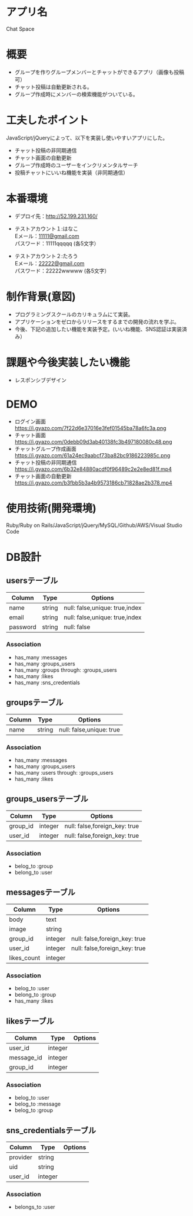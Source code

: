 # アプリ名
Chat Space

# 概要
- グループを作りグループメンバーとチャットができるアプリ（画像も投稿可）
- チャット投稿は自動更新される。
- グループ作成時にメンバーの検索機能がついている。

# 工夫したポイント
JavaScript/jQueryによって、以下を実装し使いやすいアプリにした。
- チャット投稿の非同期通信
- チャット画面の自動更新
- グループ作成時のユーザーをインクリメンタルサーチ
- 投稿チャットにいいね機能を実装（非同期通信）

# 本番環境
- デプロイ先：http://52.199.231.160/

- テストアカウント１:はなこ  
Eメール：11111@gmail.com  
パスワード：11111qqqqq    (各5文字）
- テストアカウント２:たろう  
Eメール：22222@gmail.com  
パスワード：22222wwwww    (各5文字）

# 制作背景(意図)
- プログラミングスクールのカリキュラムにて実装。
- アプリケーションをゼロからリリースをするまでの開発の流れを学ぶ。
- 今後、下記の追加したい機能を実装予定。(いいね機能、SNS認証は実装済み）

# 課題や今後実装したい機能
- レスポンシブデザイン

# DEMO
- ログイン画面 https://i.gyazo.com/7f22d6e37016e3fef01545ba78a6fc3a.png
- チャット画面 https://i.gyazo.com/0debb09d3ab40138fc3b497180080c48.png
- チャットグループ作成画面 https://i.gyazo.com/61a24ec9aabcf73ba82bc9186223985c.png
- チャット投稿の非同期通信 https://i.gyazo.com/6b32e84880acdf0f96489c2e2e8ed81f.mp4
- チャット画面の自動更新 https://i.gyazo.com/b3fbb5b3a4b9573186cb71828ae2b378.mp4

# 使用技術(開発環境)
Ruby/Ruby on Rails/JavaScript/jQuery/MySQL/Github/AWS/Visual Studio Code

# DB設計
## usersテーブル
|Column|Type|Options|
|------|----|-------|
|name|string|null: false,unique: true,index|
|email|string|null: false,unique: true,index|
|password|string|null: false|

### Association
- has_many :messages
- has_many :groups_users
- has_many :groups through: :groups_users
- has_many :likes
- has_many :sns_credentials


## groupsテーブル
|Column|Type|Options|
|------|----|-------|
|name|string|null: false,unique: true|

### Association
- has_many :messages
- has_many :groups_users
- has_many :users through: :groups_users
- has_many :likes


## groups_usersテーブル
|Column|Type|Options|
|------|----|-------|
|group_id|integer|null: false,foreign_key: true|
|user_id|integer|null: false,foreign_key: true|

### Association
- belog_to :group
- belong_to :user


## messagesテーブル
|Column|Type|Options|
|------|----|-------|
|body|text||
|image|string||
|group_id|integer|null: false,foreign_key: true|
|user_id|integer|null: false,foreign_key: true|
|likes_count|integer|

### Association
- belog_to :user
- belong_to :group
- has_many :likes


## likesテーブル
|Column|Type|Options|
|------|----|-------|
|user_id|integer||
|message_id|integer||
|group_id|integer||

### Association
- belog_to :user
- belog_to :message
- belog_to :group


## sns_credentialsテーブル
|Column|Type|Options|
|------|----|-------|
|provider|string||
|uid|string||
|user_id|integer||

### Association
- belongs_to :user
